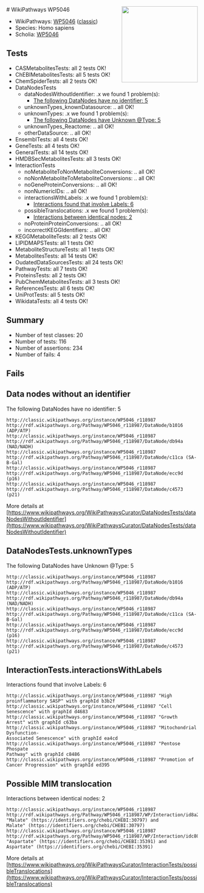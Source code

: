 <img style="float: right; width: 200px" src="https://upload.wikimedia.org/wikipedia/commons/thumb/8/83/Wplogo_with_text_500.png/640px-Wplogo_with_text_500.png" />
# WikiPathways WP5046

* WikiPathways: [WP5046](https://wikipathways.org/pathways/WP5046) ([classic](https://classic.wikipathways.org/instance/WP5046))
* Species: Homo sapiens
* Scholia: [WP5046](https://scholia.toolforge.org/wikipathways/WP5046)
## Tests
* CASMetabolitesTests: all 2 tests OK!
* ChEBIMetabolitesTests: all 5 tests OK!
* ChemSpiderTests: all 2 tests OK!
* DataNodesTests
    * dataNodesWithoutIdentifier: .x we found 1 problem(s):
        * [The following DataNodes have no identifier: 5](#d2d32fa4)
    * unknownTypes_knownDatasource: .. all OK!
    * unknownTypes: .x we found 1 problem(s):
        * [The following DataNodes have Unknown @Type: 5](#839973e3)
    * unknownTypes_Reactome: .. all OK!
    * otherDataSource: .. all OK!
* EnsemblTests: all 4 tests OK!
* GeneTests: all 4 tests OK!
* GeneralTests: all 14 tests OK!
* HMDBSecMetabolitesTests: all 3 tests OK!
* InteractionTests
    * noMetaboliteToNonMetaboliteConversions: .. all OK!
    * noNonMetaboliteToMetaboliteConversions: .. all OK!
    * noGeneProteinConversions: .. all OK!
    * nonNumericIDs: .. all OK!
    * interactionsWithLabels: .x we found 1 problem(s):
        * [Interactions found that involve Labels: 6](#630d267d)
    * possibleTranslocations: .x we found 1 problem(s):
        * [Interactions between identical nodes: 2](#1c118207)
    * noProteinProteinConversions: .. all OK!
    * incorrectKEGGIdentifiers: .. all OK!
* KEGGMetaboliteTests: all 2 tests OK!
* LIPIDMAPSTests: all 1 tests OK!
* MetaboliteStructureTests: all 1 tests OK!
* MetabolitesTests: all 14 tests OK!
* OudatedDataSourcesTests: all 24 tests OK!
* PathwayTests: all 7 tests OK!
* ProteinsTests: all 2 tests OK!
* PubChemMetabolitesTests: all 3 tests OK!
* ReferencesTests: all 6 tests OK!
* UniProtTests: all 5 tests OK!
* WikidataTests: all 4 tests OK!


## Summary

* Number of test classes: 20
* Number of tests: 116
* Number of assertions: 234
* Number of fails: 4

## Fails

<a name="d2d32fa4" />

## Data nodes without an identifier

The following DataNodes have no identifier: 5
```
http://classic.wikipathways.org/instance/WP5046_r118987 http://rdf.wikipathways.org/Pathway/WP5046_r118987/DataNode/b1016 (ADP/ATP)
http://classic.wikipathways.org/instance/WP5046_r118987 http://rdf.wikipathways.org/Pathway/WP5046_r118987/DataNode/db94a (NAD/NADH)
http://classic.wikipathways.org/instance/WP5046_r118987 http://rdf.wikipathways.org/Pathway/WP5046_r118987/DataNode/c11ca (SA-B-Gal)
http://classic.wikipathways.org/instance/WP5046_r118987 http://rdf.wikipathways.org/Pathway/WP5046_r118987/DataNode/ecc9d (p16)
http://classic.wikipathways.org/instance/WP5046_r118987 http://rdf.wikipathways.org/Pathway/WP5046_r118987/DataNode/c4573 (p21)
```

More details at [https://www.wikipathways.org/WikiPathwaysCurator/DataNodesTests/dataNodesWithoutIdentifier](https://www.wikipathways.org/WikiPathwaysCurator/DataNodesTests/dataNodesWithoutIdentifier)

<a name="839973e3" />

## DataNodesTests.unknownTypes

The following DataNodes have Unknown @Type: 5
```
http://classic.wikipathways.org/instance/WP5046_r118987 http://rdf.wikipathways.org/Pathway/WP5046_r118987/DataNode/b1016 (ADP/ATP)
http://classic.wikipathways.org/instance/WP5046_r118987 http://rdf.wikipathways.org/Pathway/WP5046_r118987/DataNode/db94a (NAD/NADH)
http://classic.wikipathways.org/instance/WP5046_r118987 http://rdf.wikipathways.org/Pathway/WP5046_r118987/DataNode/c11ca (SA-B-Gal)
http://classic.wikipathways.org/instance/WP5046_r118987 http://rdf.wikipathways.org/Pathway/WP5046_r118987/DataNode/ecc9d (p16)
http://classic.wikipathways.org/instance/WP5046_r118987 http://rdf.wikipathways.org/Pathway/WP5046_r118987/DataNode/c4573 (p21)
```

<a name="630d267d" />

## InteractionTests.interactionsWithLabels

Interactions found that involve Labels: 6
```
http://classic.wikipathways.org/instance/WP5046_r118987 "High proinflammatory SASP" with graphId b3b2f
http://classic.wikipathways.org/instance/WP5046_r118987 "Cell Senescence" with graphId d4683
http://classic.wikipathways.org/instance/WP5046_r118987 "Growth Arrest" with graphId c63ba
http://classic.wikipathways.org/instance/WP5046_r118987 "Mitochondrial Dysfunction-
Associated Senescence" with graphId ea4cd
http://classic.wikipathways.org/instance/WP5046_r118987 "Pentose Phospate
Pathway" with graphId c8486
http://classic.wikipathways.org/instance/WP5046_r118987 "Promotion of
Cancer Progression" with graphId ed395
```

<a name="1c118207" />

## Possible MIM translocation

Interactions between identical nodes: 2
```
http://classic.wikipathways.org/instance/WP5046_r118987 http://rdf.wikipathways.org/Pathway/WP5046_r118987/WP/Interaction/id8a29eb96 "Malate" (https://identifiers.org/chebi/CHEBI:30797) and 
Malate" (https://identifiers.org/chebi/CHEBI:30797)
http://classic.wikipathways.org/instance/WP5046_r118987 http://rdf.wikipathways.org/Pathway/WP5046_r118987/WP/Interaction/idc80a552b "Aspartate" (https://identifiers.org/chebi/CHEBI:35391) and 
Aspartate" (https://identifiers.org/chebi/CHEBI:35391)
```

More details at [https://www.wikipathways.org/WikiPathwaysCurator/InteractionTests/possibleTranslocations](https://www.wikipathways.org/WikiPathwaysCurator/InteractionTests/possibleTranslocations)

